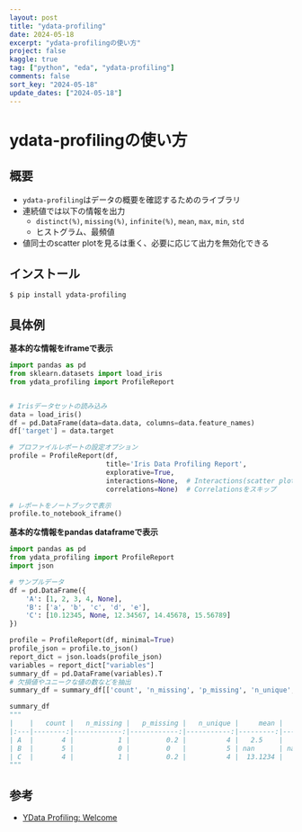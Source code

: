 ```yaml
---
layout: post
title: "ydata-profiling"
date: 2024-05-18
excerpt: "ydata-profilingの使い方"
project: false
kaggle: true
tag: ["python", "eda", "ydata-profiling"]
comments: false
sort_key: "2024-05-18"
update_dates: ["2024-05-18"]
---
```


# ydata-profilingの使い方

## 概要
 - `ydata-profiling`はデータの概要を確認するためのライブラリ
 - 連続値では以下の情報を出力
   - `distinct(%)`, `missing(%)`, `infinite(%)`, `mean`, `max`, `min`, `std`
   - ヒストグラム、最頻値
 - 値同士のscatter plotを見るは重く、必要に応じて出力を無効化できる

## インストール

```console
$ pip install ydata-profiling
```

## 具体例

**基本的な情報をiframeで表示**

```python
import pandas as pd
from sklearn.datasets import load_iris
from ydata_profiling import ProfileReport


# Irisデータセットの読み込み
data = load_iris()
df = pd.DataFrame(data=data.data, columns=data.feature_names)
df['target'] = data.target

# プロファイルレポートの設定オプション
profile = ProfileReport(df,
                        title='Iris Data Profiling Report',
                        explorative=True,
                        interactions=None,  # Interactions(scatter plot)をスキップ
                        correlations=None)  # Correlationsをスキップ

# レポートをノートブックで表示
profile.to_notebook_iframe()
```

**基本的な情報をpandas dataframeで表示**

```python
import pandas as pd
from ydata_profiling import ProfileReport
import json

# サンプルデータ
df = pd.DataFrame({
    'A': [1, 2, 3, 4, None],
    'B': ['a', 'b', 'c', 'd', 'e'],
    'C': [10.12345, None, 12.34567, 14.45678, 15.56789]
})

profile = ProfileReport(df, minimal=True)
profile_json = profile.to_json()
report_dict = json.loads(profile_json)
variables = report_dict["variables"]
summary_df = pd.DataFrame(variables).T
# 欠損値やユニークな値の数などを抽出
summary_df = summary_df[['count', 'n_missing', 'p_missing', 'n_unique', 'mean', 'std', 'min', 'max']]

summary_df
"""
|    |   count |   n_missing |   p_missing |   n_unique |     mean |       std |      min |      max |
|:---|--------:|------------:|------------:|-----------:|---------:|----------:|---------:|---------:|
| A  |       4 |           1 |         0.2 |          4 |   2.5    |   1.29099 |   1      |   4      |
| B  |       5 |           0 |         0   |          5 | nan      | nan       | nan      | nan      |
| C  |       4 |           1 |         0.2 |          4 |  13.1234 |   2.40541 |  10.1235 |  15.5679 |
"""
```

## 参考
 - [YData Profiling: Welcome](https://docs.profiling.ydata.ai/latest/)
